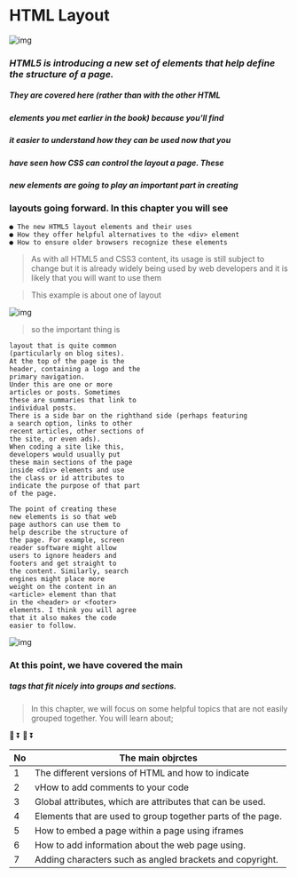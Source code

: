 # HTML Layout
![img](https://cdn.lynda.com/course/170427/170427-637363828865101045-16x9.jpg )

### ***HTML5 is introducing a new set of elements that help define the structure of a page.***

##### They are covered here (rather than with the other HTML
##### elements you met earlier in the book) because you'll find
##### it easier to understand how they can be used now that you
##### have seen how CSS can control the layout a page. These
##### new elements are going to play an important part in creating 



### layouts going forward. In this chapter you will see
~~~~~~
● The new HTML5 layout elements and their uses
● How they offer helpful alternatives to the <div> element
● How to ensure older browsers recognize these elements
~~~~~~~~

>As with all HTML5 and CSS3 content, its usage is still
> subject to change but it is already widely being used by web
>developers and it is likely that you will want to use them


>This example is about one of layout


![img](https://www.researchgate.net/profile/Juha-Tuominen/publication/224753609/figure/fig1/AS:302807312814106@1449206298006/Example-HTML-layout.png)

>so the important thing is

~~~~On the right you can see a
layout that is quite common
(particularly on blog sites).
At the top of the page is the
header, containing a logo and the
primary navigation.
Under this are one or more
articles or posts. Sometimes
these are summaries that link to
individual posts.
There is a side bar on the righthand side (perhaps featuring
a search option, links to other
recent articles, other sections of
the site, or even ads).
When coding a site like this,
developers would usually put
these main sections of the page
inside <div> elements and use
the class or id attributes to
indicate the purpose of that part
of the page.

The point of creating these
new elements is so that web
page authors can use them to
help describe the structure of
the page. For example, screen
reader software might allow
users to ignore headers and
footers and get straight to
the content. Similarly, search
engines might place more
weight on the content in an
<article> element than that
in the <header> or <footer>
elements. I think you will agree
that it also makes the code
easier to follow.
~~~~~



![img](https://upload.wikimedia.org/wikipedia/commons/thumb/6/61/HTML5_logo_and_wordmark.svg/1200px-HTML5_logo_and_wordmark.svg.png)



### At this point, we have covered the main
##### tags that fit nicely into groups and sections.
>In this chapter, we will focus on some helpful topics that are not easily grouped together. You will learn about;


🔽
⏬
🔽
⏬



No|The main objrctes
--|--------
1| The different versions of HTML and how to indicate
2 |vHow to add comments to your code
3 |Global attributes, which are attributes that can be used.
4 |  Elements that are used to group together parts of the page.
5 | How to embed a page within a page using iframes
6| How to add information about the web page using.
7 | Adding characters such as angled brackets and copyright.
